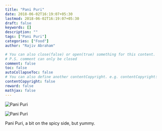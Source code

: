 ```yaml
---
title: "Pani Puri"
date: 2018-06-02T16:19:07+05:30
lastmod: 2018-06-02T16:19:07+05:30
draft: false
keywords: []
description: ""
tags: ["Pani Puri"]
categories: ["Food"]
author: "Rajiv Abraham"

# You can also close(false) or open(true) something for this content.
# P.S. comment can only be closed
comment: false
toc: false
autoCollapseToc: false
# You can also define another contentCopyright. e.g. contentCopyright: "This is another copyright."
contentCopyright: false
reward: false
mathjax: false
---
```


![Pani Puri](/images/IMG_20180602_154113.jpg "Pani Puri")

![Pani Puri](/images/IMG_20180602_154126.jpg "Pani Puri")

Pani Puri, a bit on the spicy side, but yummy.